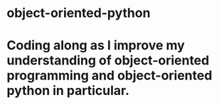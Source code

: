 # object-oriented-python

# Coding along as I improve my understanding of object-oriented programming and object-oriented python in particular.

